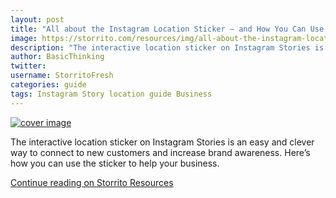 ```yaml
---
layout: post
title: "All about the Instagram Location Sticker – and How You Can Use It to Bring New Customers to Your Business"
image: https://storrito.com/resources/img/all-about-the-instagram-location-sticker/cover.jpg
description: "The interactive location sticker on Instagram Stories is an easy and clever way to connect to new customers and increase brand awareness. Here’s how you can use the sticker to help your business."
author: BasicThinking
twitter:
username: StorritoFresh
categories: guide
tags: Instagram Story location guide Business
---
```


[![cover image](https://storrito.com/resources/img/all-about-the-instagram-location-sticker/cover.jpg)](https://storrito.com/resources/all-about-the-instagram-location-sticker/)

The interactive location sticker on Instagram Stories is an easy and clever way to connect to new customers and increase brand awareness. Here’s how you can use the sticker to help your business.

[Continue reading on Storrito Resources](https://storrito.com/resources/all-about-the-instagram-location-sticker/)
